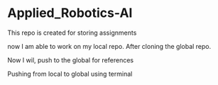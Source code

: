 # Applied_Robotics-AI
This repo is created for storing assignments

now I am able to work on my local repo. After cloning the global repo.

Now I wil, push to the global for references

Pushing from local to global using terminal
